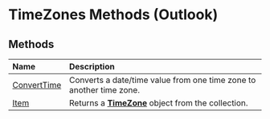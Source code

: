 
# TimeZones Methods (Outlook)

## Methods



|**Name**|**Description**|
|:-----|:-----|
|[ConvertTime](6a935961-2030-ed9c-5c1b-4e6641ee3913.md)|Converts a date/time value from one time zone to another time zone.|
|[Item](5514ff4e-0d01-71b3-3715-5d840cbde043.md)|Returns a  **[TimeZone](b27da70d-e545-cc13-9529-cfd327ab7a7c.md)** object from the collection.|
